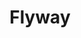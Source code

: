 ---
codehost: https://github.com/flyway/flyway
logohandle: flywaydb
sort: flyway
title: Flyway
twitter: https://x.com/flywaydb
website: https://flywaydb.org/
---